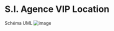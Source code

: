 # S.I. Agence VIP Location 

Schéma UML 
![image](https://user-images.githubusercontent.com/43854599/109833666-be28de80-7c41-11eb-81a2-b9e845a11fc0.png)

